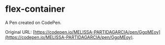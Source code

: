 # flex-container

A Pen created on CodePen.

Original URL: [https://codepen.io/MELISSA-PARTIDAGARCIA/pen/GgoMEoy](https://codepen.io/MELISSA-PARTIDAGARCIA/pen/GgoMEoy).

